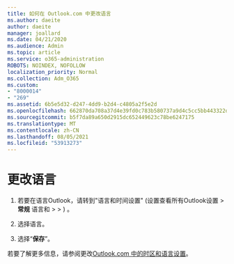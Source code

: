 ```yaml
---
title: 如何在 Outlook.com 中更改语言
ms.author: daeite
author: daeite
manager: joallard
ms.date: 04/21/2020
ms.audience: Admin
ms.topic: article
ms.service: o365-administration
ROBOTS: NOINDEX, NOFOLLOW
localization_priority: Normal
ms.collection: Adm_O365
ms.custom:
- "8000014"
- "269"
ms.assetid: 6b5e5d32-d247-4dd9-b2d4-c4805a2f5e2d
ms.openlocfilehash: 662870da708a37d4e39fd0c783b580737a9d4c5cc5bb443322d517023bd938d2
ms.sourcegitcommit: b5f7da89a650d2915dc652449623c78be6247175
ms.translationtype: MT
ms.contentlocale: zh-CN
ms.lasthandoff: 08/05/2021
ms.locfileid: "53913273"
---
```

# <a name="change-your-language"></a>更改语言

1. 若要在语言Outlook，请转到"语言和时间设置" (设置查看所有Outlook设置 [](https://outlook.live.com/mail/options/general/timeAndLanguage/regional) \> **常规** 语言和  >    >  ) 。

2. 选择语言。

3. 选择“**保存**”。

若要了解更多信息，请参阅更改[Outlook.com 中的时区和语言设置](https://go.microsoft.com/fwlink/p/?linkid=873132)。